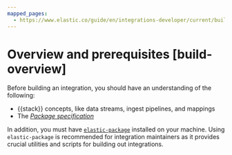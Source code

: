 ```yaml
---
mapped_pages:
  - https://www.elastic.co/guide/en/integrations-developer/current/build-overview.html
---
```


# Overview and prerequisites [build-overview]

Before building an integration, you should have an understanding of the following:

* {{stack}} concepts, like data streams, ingest pipelines, and mappings
* The [*Package specification*](/extend/package-spec.md)

In addition, you must have [`elastic-package`](/extend/elastic-package.md) installed on your machine. Using `elastic-package` is recommended for integration maintainers as it provides crucial utilities and scripts for building out integrations.
